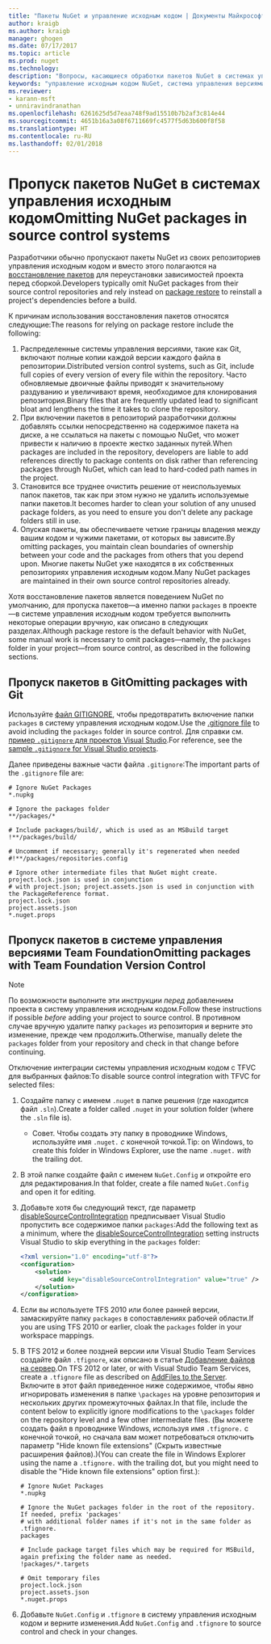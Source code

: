 ```yaml
---
title: "Пакеты NuGet и управление исходным кодом | Документы Майкрософт"
author: kraigb
ms.author: kraigb
manager: ghogen
ms.date: 07/17/2017
ms.topic: article
ms.prod: nuget
ms.technology: 
description: "Вопросы, касающиеся обработки пакетов NuGet в системах управления версиями и исходным кодом, а также пропуска пакетов с TFVC и GIT."
keywords: "управление исходным кодом NuGet, система управления версиями NuGet, NuGet и GIT, NuGet и TFS, NuGet и TFVC, пропуск пакетов, репозитории для управления исходным кодом, репозитории для управления версиями"
ms.reviewer:
- karann-msft
- unniravindranathan
ms.openlocfilehash: 6261625d5d7eaa748f9ad15510b7b2af3c814e44
ms.sourcegitcommit: 4651b16a3a08f6711669fc4577f5d63b600f8f58
ms.translationtype: HT
ms.contentlocale: ru-RU
ms.lasthandoff: 02/01/2018
---
```

# <a name="omitting-nuget-packages-in-source-control-systems"></a><span data-ttu-id="1e102-104">Пропуск пакетов NuGet в системах управления исходным кодом</span><span class="sxs-lookup"><span data-stu-id="1e102-104">Omitting NuGet packages in source control systems</span></span>

<span data-ttu-id="1e102-105">Разработчики обычно пропускают пакеты NuGet из своих репозиториев управления исходным кодом и вместо этого полагаются на [восстановление пакетов](../consume-packages/package-restore.md) для переустановки зависимостей проекта перед сборкой.</span><span class="sxs-lookup"><span data-stu-id="1e102-105">Developers typically omit NuGet packages from their source control repositories and rely instead on [package restore](../consume-packages/package-restore.md) to reinstall a project's dependencies before a build.</span></span>

<span data-ttu-id="1e102-106">К причинам использования восстановления пакетов относятся следующие:</span><span class="sxs-lookup"><span data-stu-id="1e102-106">The reasons for relying on package restore include the following:</span></span>

1. <span data-ttu-id="1e102-107">Распределенные системы управления версиями, такие как Git, включают полные копии каждой версии каждого файла в репозитории.</span><span class="sxs-lookup"><span data-stu-id="1e102-107">Distributed version control systems, such as Git, include full copies of every version of every file within the repository.</span></span> <span data-ttu-id="1e102-108">Часто обновляемые двоичные файлы приводят к значительному раздуванию и увеличивают время, необходимое для клонирования репозитория.</span><span class="sxs-lookup"><span data-stu-id="1e102-108">Binary files that are frequently updated lead to significant bloat and lengthens the time it takes to clone the repository.</span></span>
1. <span data-ttu-id="1e102-109">При включении пакетов в репозиторий разработчики должны добавлять ссылки непосредственно на содержимое пакета на диске, а не ссылаться на пакеты с помощью NuGet, что может привести к наличию в проекте жестко заданных путей.</span><span class="sxs-lookup"><span data-stu-id="1e102-109">When packages are included in the repository, developers are liable to add references directly to package contents on disk rather than referencing packages through NuGet, which can lead to hard-coded path names in the project.</span></span>
1. <span data-ttu-id="1e102-110">Становится все труднее очистить решение от неиспользуемых папок пакетов, так как при этом нужно не удалить используемые папки пакетов.</span><span class="sxs-lookup"><span data-stu-id="1e102-110">It becomes harder to clean your solution of any unused package folders, as you need to ensure you don't delete any package folders still in use.</span></span>
1. <span data-ttu-id="1e102-111">Опуская пакеты, вы обеспечиваете четкие границы владения между вашим кодом и чужими пакетами, от которых вы зависите.</span><span class="sxs-lookup"><span data-stu-id="1e102-111">By omitting packages, you maintain clean boundaries of ownership between your code and the packages from others that you depend upon.</span></span> <span data-ttu-id="1e102-112">Многие пакеты NuGet уже находятся в их собственных репозиториях управления исходным кодом.</span><span class="sxs-lookup"><span data-stu-id="1e102-112">Many NuGet packages are maintained in their own source control repositories already.</span></span>

<span data-ttu-id="1e102-113">Хотя восстановление пакетов является поведением NuGet по умолчанию, для пропуска пакетов&mdash;а именно папки `packages` в проекте&mdash;в системе управления исходным кодом требуется выполнить некоторые операции вручную, как описано в следующих разделах.</span><span class="sxs-lookup"><span data-stu-id="1e102-113">Although package restore is the default behavior with NuGet, some manual work is necessary to omit packages&mdash;namely, the `packages` folder in your project&mdash;from source control, as described in the following sections.</span></span>

## <a name="omitting-packages-with-git"></a><span data-ttu-id="1e102-114">Пропуск пакетов в Git</span><span class="sxs-lookup"><span data-stu-id="1e102-114">Omitting packages with Git</span></span>

<span data-ttu-id="1e102-115">Используйте [файл GITIGNORE](https://git-scm.com/docs/gitignore), чтобы предотвратить включение папки `packages` в систему управления исходным кодом.</span><span class="sxs-lookup"><span data-stu-id="1e102-115">Use the [.gitignore file](https://git-scm.com/docs/gitignore) to avoid including the `packages` folder in source control.</span></span> <span data-ttu-id="1e102-116">Для справки см. [пример `.gitignore` для проектов Visual Studio](https://github.com/github/gitignore/blob/master/VisualStudio.gitignore).</span><span class="sxs-lookup"><span data-stu-id="1e102-116">For reference, see the [sample `.gitignore` for Visual Studio projects](https://github.com/github/gitignore/blob/master/VisualStudio.gitignore).</span></span>

<span data-ttu-id="1e102-117">Далее приведены важные части файла `.gitignore`:</span><span class="sxs-lookup"><span data-stu-id="1e102-117">The important parts of the `.gitignore` file are:</span></span>

```gitignore
# Ignore NuGet Packages
*.nupkg

# Ignore the packages folder
**/packages/*

# Include packages/build/, which is used as an MSBuild target
!**/packages/build/

# Uncomment if necessary; generally it's regenerated when needed
#!**/packages/repositories.config

# Ignore other intermediate files that NuGet might create. project.lock.json is used in conjunction
# with project.json; project.assets.json is used in conjunction with the PackageReference format.
project.lock.json
project.assets.json
*.nuget.props
```

## <a name="omitting-packages-with-team-foundation-version-control"></a><span data-ttu-id="1e102-118">Пропуск пакетов в системе управления версиями Team Foundation</span><span class="sxs-lookup"><span data-stu-id="1e102-118">Omitting packages with Team Foundation Version Control</span></span>

> [!Note]
> <span data-ttu-id="1e102-119">По возможности выполните эти инструкции *перед* добавлением проекта в систему управления исходным кодом.</span><span class="sxs-lookup"><span data-stu-id="1e102-119">Follow these instructions if possible *before* adding your project to source control.</span></span> <span data-ttu-id="1e102-120">В противном случае вручную удалите папку `packages` из репозитория и верните это изменение, прежде чем продолжить.</span><span class="sxs-lookup"><span data-stu-id="1e102-120">Otherwise, manually delete the `packages` folder from your repository and check in that change before continuing.</span></span>

<span data-ttu-id="1e102-121">Отключение интеграции системы управления исходным кодом с TFVC для выбранных файлов:</span><span class="sxs-lookup"><span data-stu-id="1e102-121">To disable source control integration with TFVC for selected files:</span></span>

1. <span data-ttu-id="1e102-122">Создайте папку с именем `.nuget` в папке решения (где находится файл `.sln`).</span><span class="sxs-lookup"><span data-stu-id="1e102-122">Create a folder called `.nuget` in your solution folder (where the `.sln` file is).</span></span>
    - <span data-ttu-id="1e102-123">Совет. Чтобы создать эту папку в проводнике Windows, используйте имя `.nuget.` *с* конечной точкой.</span><span class="sxs-lookup"><span data-stu-id="1e102-123">Tip: on Windows, to create this folder in Windows Explorer, use the name `.nuget.` *with* the trailing dot.</span></span>

1. <span data-ttu-id="1e102-124">В этой папке создайте файл с именем `NuGet.Config` и откройте его для редактирования.</span><span class="sxs-lookup"><span data-stu-id="1e102-124">In that folder, create a file named `NuGet.Config` and open it for editing.</span></span>

1. <span data-ttu-id="1e102-125">Добавьте хотя бы следующий текст, где параметр [disableSourceControlIntegration](../reference/nuget-config-file.md#solution-section) предписывает Visual Studio пропустить все содержимое папки `packages`:</span><span class="sxs-lookup"><span data-stu-id="1e102-125">Add the following text as a minimum, where the [disableSourceControlIntegration](../reference/nuget-config-file.md#solution-section) setting instructs Visual Studio to skip everything in the `packages` folder:</span></span>

   ```xml
   <?xml version="1.0" encoding="utf-8"?>
   <configuration>
       <solution>
           <add key="disableSourceControlIntegration" value="true" />
       </solution>
   </configuration>
   ```

1. <span data-ttu-id="1e102-126">Если вы используете TFS 2010 или более ранней версии, замаскируйте папку `packages` в сопоставлениях рабочей области.</span><span class="sxs-lookup"><span data-stu-id="1e102-126">If you are using TFS 2010 or earlier, cloak the `packages` folder in your workspace mappings.</span></span>

1. <span data-ttu-id="1e102-127">В TFS 2012 и более поздней версии или Visual Studio Team Services создайте файл `.tfignore`, как описано в статье [Добавление файлов на сервер](https://www.visualstudio.com/en-us/docs/tfvc/add-files-server#tfignore).</span><span class="sxs-lookup"><span data-stu-id="1e102-127">On TFS 2012 or later, or with Visual Studio Team Services, create a `.tfignore` file as described on [AddFiles to the Server](https://www.visualstudio.com/en-us/docs/tfvc/add-files-server#tfignore).</span></span> <span data-ttu-id="1e102-128">Включите в этот файл приведенное ниже содержимое, чтобы явно игнорировать изменения в папке `\packages` на уровне репозитория и нескольких других промежуточных файлах.</span><span class="sxs-lookup"><span data-stu-id="1e102-128">In that file, include the content below to explicitly ignore modifications to the `\packages` folder on the repository level and a few other intermediate files.</span></span> <span data-ttu-id="1e102-129">(Вы можете создать файл в проводнике Windows, используя имя `.tfignore.` с конечной точкой, но сначала вам может потребоваться отключить параметр "Hide known file extensions" (Скрыть известные расширения файлов).)</span><span class="sxs-lookup"><span data-stu-id="1e102-129">(You can create the file in Windows Explorer using the name a `.tfignore.` with the trailing dot, but you might need to disable the "Hide known file extensions" option first.):</span></span>

   ```cli
   # Ignore NuGet Packages
   *.nupkg

   # Ignore the NuGet packages folder in the root of the repository. If needed, prefix 'packages'
   # with additional folder names if it's not in the same folder as .tfignore.   
   packages

   # Include package target files which may be required for MSBuild, again prefixing the folder name as needed.
   !packages/*.targets

   # Omit temporary files
   project.lock.json
   project.assets.json
   *.nuget.props
   ```

1. <span data-ttu-id="1e102-130">Добавьте `NuGet.Config` и `.tfignore` в систему управления исходным кодом и верните изменения.</span><span class="sxs-lookup"><span data-stu-id="1e102-130">Add `NuGet.Config` and `.tfignore` to source control and check in your changes.</span></span>
